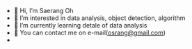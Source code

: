 - 👋 Hi, I’m Saerang Oh
- 👀 I’m interested in data analysis, object detection, algorithm 
- 🌱 I’m currently learning detale of data analysis
- 💞️ You can contact me on e-mail(osrang@gmail.com)
-
